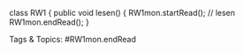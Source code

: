 class RW1 {
    public void lesen() {
RW1mon.startRead();
// lesen
RW1mon.endRead();    }

   Tags & Topics:
   #RW1mon.endRead